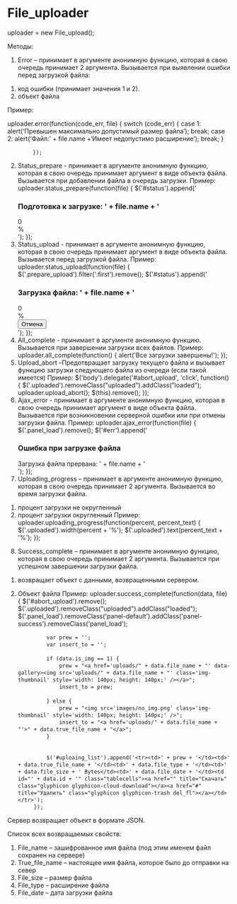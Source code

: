 # File_uploader

uploader = new File_upload();  

Методы:

1.  Error – принимает в аргументе анонимную функцию, которая в свою очередь принимает 2 аргумента. Вызывается при выявлении ошибки перед загрузкой файла: 

1) код ошибки (принимает значения 1 и 2). 
2) объект файла

Пример:


uploader.error(function(code_err, file) {
                switch (code_err) {
                    case 1:
	alert(‘Превышен максимально допустимый размер файла’);
                    break;
                    case 2:
alert(‘Файл:’ + file.name +‘Имеет недопустимо расширение’);
                    break;
                }

            });
            
            
2. Status_prepare - принимает в аргументе анонимную функцию, которая в свою очередь принимает аргумент  в виде объекта файла. Вызывается при добавлении файла в очередь загрузки.
Пример:
uploader.status_prepare(function(file) {
                $('#status').append('<div class="panel panel-default prepare_upload"><div class="panel-heading"><h3 class="panel-title">Подготовка к загрузке: ' + file.name + '</h3></div><div class="panel-body"><div class="progress"><div class="progress-bar" role="progressbar" aria-valuemin="0" aria-valuemax="100" style="width: 0%;">0%</div></div></div>');
            });
3. Status_upload - принимает в аргументе анонимную функцию, которая в свою очередь принимает аргумент  в виде объекта файла. Вызывается перед загрузкой файла.
Пример: 
uploader.status_upload(function(file) {
                $('.prepare_upload').filter(':first').remove();
                $('#status').append('<div class="panel panel-default panel_load"><div class="panel-heading"><h3 class="panel-title">Загрузка файла: ' + file.name + '</h3></div><div class="panel-body"><div class="progress"><div class="progress-bar uploaded" role="progressbar" aria-valuemin="0" aria-valuemax="100" style="width: 0%;">0%</div></div><button class="btn btn-danger" id="abort_upload">Отмена</button></div>');
            });
4. All_complete - принимает в аргументе анонимную функцию. Вызывается при завершении загрузки всех файлов.
Пример:
uploader.all_complete(function() {
                alert('Все загрузки завершены!');
            });
5. Upload_abort –Предотвращает загрузку текущего файла и вызывает функцию загрузки следующего файла из очереди (если такой имеется)
Пример:
$('body').delegate('#abort_upload', 'click', function() {
                $('.uploaded').removeClass("uploaded").addClass("loaded");
                uploader.upload_abort();
                $(this).remove();
            });
6. Ajax_error - принимает в аргументе анонимную функцию, которая в свою очередь принимает аргумент  в виде объекта файла. Вызывается при возникновении серверной ошибки или при отмены загрузки файла.
Пример:
uploader.ajax_error(function(file) {
                $('.panel_load').remove();
                $('#err').append('<div class="panel panel-danger"><div class="panel-heading"><h3 class="panel-title">Ошибка при загрузке файла</h3></div><div class="panel-body">Загрузка файла прервана: ' + file.name + '</div></div>');
            });
7. Uploading_progress – принимает в аргументе анонимную функцию, которая в свою очередь принимает 2 аргумента. Вызывается во время загрузки файла.
1) процент загрузки не округленный
2) процент загрузки округленный 
Пример:
uploader.uploading_progress(function(percent, percent_text) {
                $('.uploaded').width(percent + '%');
                $('.uploaded').text(percent_text + '%');
            });

8. Success_complete – принимает в аргументе анонимную функцию, которая в свою очередь принимает 2 аргумента. Вызывается при успешном завершении загрузки файла.
1) возвращает объект с данными, возвращенными сервером.
2) Объект файла
Пример:
uploader.success_complete(function(data, file) {
                $('#abort_upload').remove();
                $('.uploaded').removeClass("uploaded").addClass("loaded");
                $('.panel_load').removeClass('panel-default').addClass('panel-success').removeClass('panel_load');

                var prew = '';
                var insert_to = '';

                if (data.is_img == 1) {
                    prew = "<a href='uploads/" + data.file_name + "' data-gallery><img src='uploads/" + data.file_name + "' class='img-thumbnail' style='width: 140px; height: 140px;' /></a>";
                    insert_to = prew;

                } else {
                    prew = "<img src='images/no_img.png' class='img-thumbnail' style='width: 140px; height: 140px;' />";
                    insert_to = "<a href='uploads/" + data.file_name + "'>" + data.true_file_name + "</a>";
                }


                $('#uploaing_list').append('<tr><td>' + prew + '</td><td>' + data.true_file_name + '</td><td>' + data.file_type + '</td><td>' + data.file_size + ' Bytes</td><td>' + data.file_date + '</td><td id="' + data.id + '" class="tablecells"><a href="" title="Скачать" class="glyphicon glyphicon-cloud-download"></a><a href="#" title="Удалить" class="glyphicon glyphicon-trash del_fl"></a></td></tr>');
            });
Сервер возвращает объект в формате JSON.

Список всех возвращаемых свойств:

1)	File_name – зашифрованное имя файла (под этим именем файл сохранен на сервере)
2)	True_file_name – настоящее имя файла, которое было до отправки на север
3)	File_size – размер файла
4)	File_type – расширение файла
5)	File_date – дата загрузки файла
   






